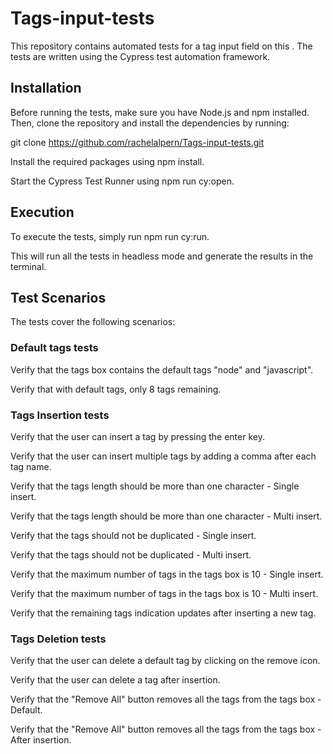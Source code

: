 # Tags-input-tests

This repository contains automated tests for a tag input field on this . The tests are written using the Cypress test automation framework.

## Installation
Before running the tests, make sure you have Node.js and npm installed. Then, clone the repository and install the dependencies by running:

git clone https://github.com/rachelalpern/Tags-input-tests.git

Install the required packages using npm install.

Start the Cypress Test Runner using npm run cy:open.

## Execution
To execute the tests, simply run npm run cy:run.

This will run all the tests in headless mode and generate the results in the terminal.

## Test Scenarios
The tests cover the following scenarios:

### Default tags tests
Verify that the tags box contains the default tags "node" and "javascript".

Verify that with default tags, only 8 tags remaining.
### Tags Insertion tests
Verify that the user can insert a tag by pressing the enter key.

Verify that the user can insert multiple tags by adding a comma after each tag name.

Verify that the tags length should be more than one character - Single insert.

Verify that the tags length should be more than one character - Multi insert.

Verify that the tags should not be duplicated - Single insert.

Verify that the tags should not be duplicated - Multi insert.

Verify that the maximum number of tags in the tags box is 10 - Single insert.

Verify that the maximum number of tags in the tags box is 10 - Multi insert.

Verify that the remaining tags indication updates after inserting a new tag.

### Tags Deletion tests
Verify that the user can delete a default tag by clicking on the remove icon.

Verify that the user can delete a tag after insertion.

Verify that the "Remove All" button removes all the tags from the tags box - Default.

Verify that the "Remove All" button removes all the tags from the tags box - After insertion.
